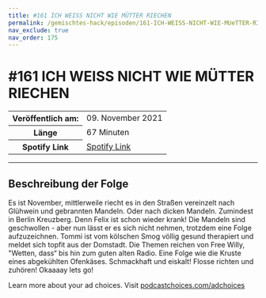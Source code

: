 ```yaml
---
title: #161 ICH WEISS NICHT WIE MÜTTER RIECHEN
permalink: /gemischtes-hack/episoden/161-ICH-WEISS-NICHT-WIE-MUeTTER-RIECHEN
nav_exclude: true
nav_order: 175
---
```


# #161 ICH WEISS NICHT WIE MÜTTER RIECHEN
<table class="resp-table dcf-table dcf-table-responsive dcf-table-bordered dcf-table-striped dcf-w-100%">
                    <tbody>
                        <tr>
                            <th scope="row">Veröffentlich am:</th>
                            <td data-label="Veröffentlich am:">09. November 2021</td>
                        </tr>
                        <tr>
                            <th scope="row">Länge </th>
                            <td data-label="Länge ">67 Minuten</td>
                        </tr><tr>
                                <th scope="row">Spotify Link</th>
                                <td data-label="Spotify Link"><a href="https://open.spotify.com/episode/1EYu93ulQYtY2Ea4Bj6owp">Spotify Link</a></td>
                            </tr></tbody>
                </table>

***

## Beschreibung der Folge

<div>
<p>Es ist November, mittlerweile riecht es in den Straßen vereinzelt nach Glühwein und gebrannten Mandeln. Oder nach dicken Mandeln. Zumindest in Berlin Kreuzberg. Denn Felix ist schon wieder krank! Die Mandeln sind geschwollen - aber nun lässt er es sich nicht nehmen, trotzdem eine Folge aufzuzeichnen. Tommi ist vom kölschen Smog völlig gesund therapiert und meldet sich topfit aus der Domstadt. Die Themen reichen von Free Willy, "Wetten, dass“ bis hin zum guten alten Radio. Eine Folge wie die Kruste eines abgekühlten Ofenkäses. Schmackhaft und eiskalt! Flosse richten und zuhören! Okaaaay lets go!</p><p> </p><p>Learn more about your ad choices. Visit <a href="https://podcastchoices.com/adchoices">podcastchoices.com/adchoices</a></p>  
</div>

